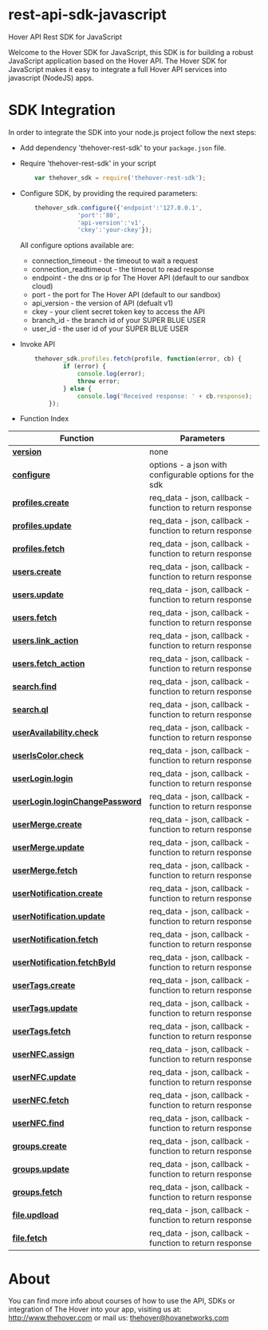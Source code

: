 rest-api-sdk-javascript
=================

Hover API Rest SDK for JavaScript

Welcome to the Hover SDK for JavaScript, this SDK is for building a robust JavaScript application based on the Hover API. The Hover SDK for JavaScript makes it easy to integrate a full Hover API services into javascript (NodeJS) apps. 

SDK Integration
===============

In order to integrate the SDK into your node.js project follow the next steps:

* Add dependency 'thehover-rest-sdk' to your `package.json` file.

* Require 'thehover-rest-sdk' in your script

	```javascript
		var thehover_sdk = require('thehover-rest-sdk');
	```
	
* Configure SDK, by providing the required parameters:

	```javascript
		thehover_sdk.configure({'endpoint':'127.0.0.1', 
					'port':'80',
					'api-version':'v1',
					'ckey':'your-ckey'});
	```

	All configure options available are:
	
	* connection_timeout - the timeout to wait a request
	* connection_readtimeout - the timeout to read response
	* endpoint - the dns or ip for The Hover API (default to our sandbox cloud) 
	* port - the port for The Hover API (default to our sandbox)
	* api_version - the version of API (defualt v1)
	* ckey - your client secret token key to access the API 
	* branch_id - the branch id of your SUPER BLUE USER
	* user_id - the user id of your SUPER BLUE USER
	
* Invoke API

	```javascript
		thehover_sdk.profiles.fetch(profile, function(error, cb) {
        	    if (error) {
                 	console.log(error);
                	throw error;
        	    } else {
                	console.log('Received response: ' + cb.response);
        	});
	```
* Function Index

Function | Parameters
-------- | ---------- 
**[version](#version)** | none | returns sdk version
**[configure](#configure)** | options - a json with configurable options for the sdk | configure env for sdk
**[profiles.create](http://docs.hoverapi.apiary.io/#profiles)** | req_data - json, callback - function to return response
**[profiles.update](http://docs.hoverapi.apiary.io/#profiles)** | req_data - json, callback - function to return response
**[profiles.fetch](http://docs.hoverapi.apiary.io/#profiles)** | req_data - json, callback - function to return response
**[users.create](http://docs.hoverapi.apiary.io/#user)** | req_data - json, callback - function to return response
**[users.update](http://docs.hoverapi.apiary.io/#user)** | req_data - json, callback - function to return response
**[users.fetch](http://docs.hoverapi.apiary.io/#user)** | req_data - json, callback - function to return response
**[users.link_action](http://docs.hoverapi.apiary.io/#useraction)** | req_data - json, callback - function to return response
**[users.fetch_action](http://docs.hoverapi.apiary.io/#useraction)** | req_data - json, callback - function to return response
**[search.find](http://docs.hoverapi.apiary.io/#search)** | req_data - json, callback - function to return response
**[search.ql](http://docs.hoverapi.apiary.io/#usersearchthql)** | req_data - json, callback - function to return response
**[userAvailability.check](http://docs.hoverapi.apiary.io/#useravailability)** | req_data - json, callback - function to return response
**[userIsColor.check](http://docs.hoverapi.apiary.io/#usercolor)** | req_data - json, callback - function to return response
**[userLogin.login](http://docs.hoverapi.apiary.io/#userlogin)** | req_data - json, callback - function to return response
**[userLogin.loginChangePassword](http://docs.hoverapi.apiary.io/#userloginchangepassword)** | req_data - json, callback - function to return response
**[userMerge.create](http://docs.hoverapi.apiary.io/#usermerge)** | req_data - json, callback - function to return response
**[userMerge.update](http://docs.hoverapi.apiary.io/#usermerge)** | req_data - json, callback - function to return response
**[userMerge.fetch](http://docs.hoverapi.apiary.io/#usermerge)** | req_data - json, callback - function to return response
**[userNotification.create](http://docs.hoverapi.apiary.io/#usernotifications)** | req_data - json, callback - function to return response
**[userNotification.update](http://docs.hoverapi.apiary.io/#usernotifications)** | req_data - json, callback - function to return response
**[userNotification.fetch](http://docs.hoverapi.apiary.io/#usernotifications)** | req_data - json, callback - function to return response
**[userNotification.fetchById](http://docs.hoverapi.apiary.io/#usernotifications)** | req_data - json, callback - function to return response
**[userTags.create](http://docs.hoverapi.apiary.io/#usertags)** | req_data - json, callback - function to return response
**[userTags.update](http://docs.hoverapi.apiary.io/#usertags)** | req_data - json, callback - function to return response
**[userTags.fetch](http://docs.hoverapi.apiary.io/#usertags)** | req_data - json, callback - function to return response
**[userNFC.assign](http://docs.hoverapi.apiary.io/#usernfccard)** | req_data - json, callback - function to return response
**[userNFC.update](http://docs.hoverapi.apiary.io/#usernfccard)** | req_data - json, callback - function to return response
**[userNFC.fetch](http://docs.hoverapi.apiary.io/#usernfccard)** | req_data - json, callback - function to return response
**[userNFC.find](http://docs.hoverapi.apiary.io/#searchnfc)** | req_data - json, callback - function to return response
**[groups.create](http://docs.hoverapi.apiary.io/#groups)** | req_data - json, callback - function to return response
**[groups.update](http://docs.hoverapi.apiary.io/#groups)** | req_data - json, callback - function to return response
**[groups.fetch](http://docs.hoverapi.apiary.io/#groups)** | req_data - json, callback - function to return response
**[file.updload](http://docs.hoverapi.apiary.io/#userfile)** | req_data - json, callback - function to return response
**[file.fetch](http://docs.hoverapi.apiary.io/#userfile)** | req_data - json, callback - function to return response

About
=====

You can find more info about courses of how to use the API, SDKs or integration of The Hover into your app,
visiting us at: http://www.thehover.com or mail us: thehover@hovanetworks.com
